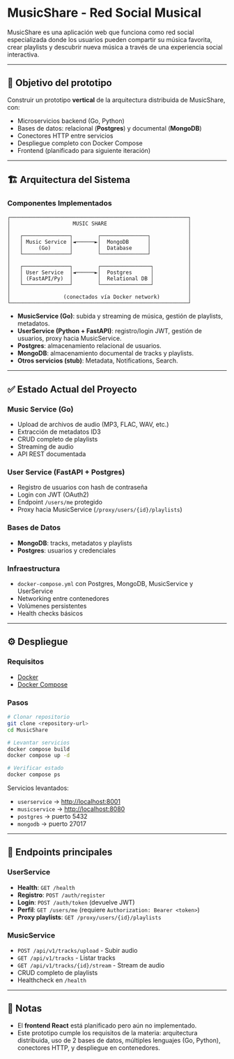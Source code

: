 # MusicShare - Red Social Musical

MusicShare es una aplicación web que funciona como red social especializada donde los usuarios pueden compartir su música favorita, crear playlists y descubrir nueva música a través de una experiencia social interactiva.

---

## 🎯 Objetivo del prototipo

Construir un prototipo **vertical** de la arquitectura distribuida de MusicShare, con:
- Microservicios backend (Go, Python)
- Bases de datos: relacional (**Postgres**) y documental (**MongoDB**)
- Conectores HTTP entre servicios
- Despliegue completo con Docker Compose
- Frontend (planificado para siguiente iteración)

---

## 🏗️ Arquitectura del Sistema

### Componentes Implementados

```
┌─────────────────────────────────────────────────────────┐
│                    MUSIC SHARE                          │
│                                                         │
│   ┌───────────────┐        ┌───────────────┐            │
│   │ Music Service │◄──────►│  MongoDB      │            │
│   │     (Go)      │        │  Database     │            │
│   └───────────────┘        └───────────────┘            │
│                                                         │
│   ┌───────────────┐        ┌────────────────┐           │
│   │ User Service  │◄──────►│  Postgres      │           │
│   │ (FastAPI/Py)  │        │  Relational DB │           │
│   └───────────────┘        └────────────────┘           │
│                                                         │
│                 (conectados vía Docker network)         │
└─────────────────────────────────────────────────────────┘
```

- **MusicService (Go)**: subida y streaming de música, gestión de playlists, metadatos.
- **UserService (Python + FastAPI)**: registro/login JWT, gestión de usuarios, proxy hacia MusicService.
- **Postgres**: almacenamiento relacional de usuarios.
- **MongoDB**: almacenamiento documental de tracks y playlists.
- **Otros servicios (stub)**: Metadata, Notifications, Search.

---

## ✅ Estado Actual del Proyecto

### Music Service (Go)
- Upload de archivos de audio (MP3, FLAC, WAV, etc.)
- Extracción de metadatos ID3
- CRUD completo de playlists
- Streaming de audio
- API REST documentada

### User Service (FastAPI + Postgres)
- Registro de usuarios con hash de contraseña
- Login con JWT (OAuth2)
- Endpoint `/users/me` protegido
- Proxy hacia MusicService (`/proxy/users/{id}/playlists`)

### Bases de Datos
- **MongoDB**: tracks, metadatos y playlists
- **Postgres**: usuarios y credenciales

### Infraestructura
- `docker-compose.yml` con Postgres, MongoDB, MusicService y UserService
- Networking entre contenedores
- Volúmenes persistentes
- Health checks básicos

---

## ⚙️ Despliegue

### Requisitos
- [Docker](https://docs.docker.com/get-docker/)
- [Docker Compose](https://docs.docker.com/compose/)

### Pasos
```bash
# Clonar repositorio
git clone <repository-url>
cd MusicShare

# Levantar servicios
docker compose build
docker compose up -d

# Verificar estado
docker compose ps
```

Servicios levantados:
- `userservice` → [http://localhost:8001](http://localhost:8001)
- `musicservice` → [http://localhost:8080](http://localhost:8080)
- `postgres` → puerto 5432
- `mongodb` → puerto 27017

---

## 📖 Endpoints principales

### UserService
- **Health**: `GET /health`
- **Registro**: `POST /auth/register`
- **Login**: `POST /auth/token` (devuelve JWT)
- **Perfil**: `GET /users/me` (requiere `Authorization: Bearer <token>`)
- **Proxy playlists**: `GET /proxy/users/{id}/playlists`

### MusicService
- `POST /api/v1/tracks/upload` - Subir audio
- `GET /api/v1/tracks` - Listar tracks
- `GET /api/v1/tracks/{id}/stream` - Stream de audio
- CRUD completo de playlists
- Healthcheck en `/health`

---

## 📌 Notas
- El **frontend React** está planificado pero aún no implementado.
- Este prototipo cumple los requisitos de la materia: arquitectura distribuida, uso de 2 bases de datos, múltiples lenguajes (Go, Python), conectores HTTP, y despliegue en contenedores.

